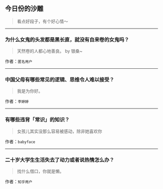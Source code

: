 ## 今日份的沙雕

> 看点好段子，有个好心情～


 
---

### 为什么女鬼的头发都是黑长直，就没有自来卷的女鬼吗？

> 天然卷的人都心地善良。 by 银桑~


作者：`匿名用户`

---

### 中国父母有哪些常见的逻辑、思维令人难以接受？

> 我是为你好。


作者：`李婷婷`

---

### 有哪些违背「常识」的知识？

> 女孩儿其实没那么容易被感动，除非她喜欢你


作者：`babyface`

---

### 二十岁大学生生活失去了动力或者说热情怎么办？

> 找什么借口，你就是懒。


作者：`知乎用户`